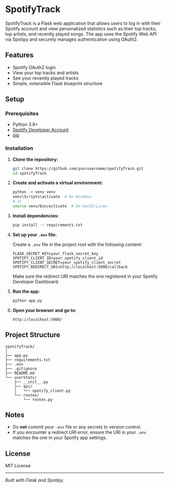 # SpotifyTrack

SpotifyTrack is a Flask web application that allows users to log in with their Spotify account and view personalized statistics such as their top tracks, top artists, and recently played songs. The app uses the Spotify Web API via Spotipy and securely manages authentication using OAuth2.

## Features

- Spotify OAuth2 login
- View your top tracks and artists
- See your recently played tracks
- Simple, extensible Flask blueprint structure

## Setup

### Prerequisites

- Python 3.8+
- [Spotify Developer Account](https://developer.spotify.com/dashboard/applications)
- [pip](https://pip.pypa.io/en/stable/)

### Installation

1. **Clone the repository:**
    ```sh
    git clone https://github.com/yourusername/spotifyTrack.git
    cd spotifyTrack
    ```

2. **Create and activate a virtual environment:**
    ```sh
    python -m venv venv
    venv\Scripts\activate  # On Windows
    # or
    source venv/bin/activate  # On macOS/Linux
    ```

3. **Install dependencies:**
    ```sh
    pip install -r requirements.txt
    ```

4. **Set up your `.env` file:**

    Create a `.env` file in the project root with the following content:
    ```
    FLASK_SECRET_KEY=your_flask_secret_key
    SPOTIFY_CLIENT_ID=your_spotify_client_id
    SPOTIFY_CLIENT_SECRET=your_spotify_client_secret
    SPOTIFY_REDIRECT_URI=http://localhost:5000/callback
    ```

    Make sure the redirect URI matches the one registered in your Spotify Developer Dashboard.

5. **Run the app:**
    ```sh
    python app.py
    ```

6. **Open your browser and go to:**
    ```
    http://localhost:5000/
    ```

## Project Structure

```
spotifyTrack/
│
├── app.py
├── requirements.txt
├── .env
├── .gitignore
├── README.md
└── userStats/
    ├── __init__.py
    ├── api/
    │   └── spotify_client.py
    └── routes/
        └── routes.py
```

## Notes

- Do **not** commit your `.env` file or any secrets to version control.
- If you encounter a redirect URI error, ensure the URI in your `.env` matches the one in your Spotify app settings.

## License

MIT License

---

*Built with Flask and Spotipy.*